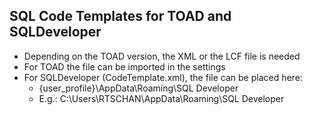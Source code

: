 ## SQL Code Templates for TOAD and SQLDeveloper

- Depending on the TOAD version, the XML or the LCF file is needed
- For TOAD the file can be imported in the settings
- For SQLDeveloper (CodeTemplate.xml), the file can be placed here:
  - {user_profile}\AppData\Roaming\SQL Developer
  - E.g.: C:\Users\RTSCHAN\AppData\Roaming\SQL Developer
